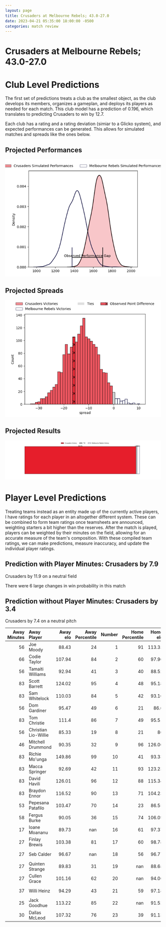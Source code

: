 ```yaml
---  
layout: page  
title: Crusaders at Melbourne Rebels; 43.0-27.0  
date: 2023-04-21 05:35:00 18:00:00 -0500  
categories: match review  
---
```

# Crusaders at Melbourne Rebels; 43.0-27.0

# Club Level Predictions


The first set of predictions treats a club as the smallest object, as the club develops its members, organizes a gameplan, and deploys its players as needed for each match. This club model has a prediction of 0.196, which translates to predicting Crusaders to win by 12.7.

Each club has a rating and a rating deviation (simiar to a Glicko system), and expected performances can be generated. This allows for simulated matches and spreads like the ones below.
## Projected Performances


![Projected Performances](plots/performances_2023-04-21-MelbourneRebels-Crusaders.png)
## Projected Spreads


![Projected Spreads](plots/spreads_2023-04-21-MelbourneRebels-Crusaders.png)
## Projected Results


![Projected Results](plots/resultbar_2023-04-21-MelbourneRebels-Crusaders.png)
# Player Level Predictions


Treating teams instead as an entity made up of the currently active players, I have ratings for each player in an altogether different system. These can be combined to form team ratings once teamsheets are announced, weighting starters a bit higher than the reserves. After the match is played, players can be weighted by their minutes on the field, allowing for an accurate measure of the team's composition. With these compiled team ratings, we can make predictions, measure inaccuracy, and update the individual player ratings.
## Prediction with Player Minutes: Crusaders by 7.9


Crusaders by 11.9 on a neutral field

There were 6 large changes in win probability in this match
## Prediction without Player Minutes: Crusaders by 3.4


Crusaders by 7.4 on a neutral pitch



|   Away Minutes | Away Player          |   Away elo |   Away Percentile |   Number |   Home Percentile |   Home elo | Home Player      |   Home Minutes |
|---------------:|:---------------------|-----------:|------------------:|---------:|------------------:|-----------:|:-----------------|---------------:|
|             56 | Joe Moody            |      88.43 |                24 |        1 |                91 |     113.33 | Matt Gibbon      |             58 |
|             66 | Codie Taylor         |     107.94 |                84 |        2 |                60 |      97.96 | Alex Mafi        |             60 |
|             56 | Tamaiti Williams     |      92.94 |                41 |        3 |                40 |      88.52 | Sam Talakai      |             58 |
|             83 | Scott Barrett        |     124.02 |                95 |        4 |                48 |      95.18 | Josh Canham      |             83 |
|             83 | Sam Whitelock        |     110.03 |                84 |        5 |                42 |      93.16 | Trevor Hosea     |             72 |
|             56 | Dom Gardiner         |      95.47 |                49 |        6 |                21 |      86.6  | Josh Kemeny      |             73 |
|             83 | Tom Christie         |     111.4  |                86 |        7 |                49 |      95.51 | Brad Wilkin      |             83 |
|             56 | Christian Lio-Willie |      85.33 |                19 |        8 |                21 |      86    | Vaiolini Ekuasi  |             83 |
|             46 | Mitchell Drummond    |      90.35 |                32 |        9 |                96 |     126.06 | Ryan Louwrens    |             63 |
|             83 | Richie Mo'unga       |     149.86 |                99 |       10 |                41 |      93.33 | Carter Gordon    |             83 |
|             83 | Macca Springer       |      92.69 |                42 |       11 |                93 |     123.23 | Monty Ioane      |             83 |
|             83 | David Havili         |     126.01 |                96 |       12 |                88 |     115.34 | Stacey Ili       |              7 |
|             83 | Braydon Ennor        |     116.52 |                90 |       13 |                71 |     104.23 | Reece Hodge      |             83 |
|             53 | Pepesana Patafilo    |     103.47 |                70 |       14 |                23 |      86.55 | Lachie Anderson  |             64 |
|             58 | Fergus Burke         |      90.05 |                36 |       15 |                74 |     106.09 | Andrew Kellaway  |             83 |
|             17 | Ioane Moananu        |      89.73 |               nan |       16 |                61 |      97.37 | Jordan Uelese    |             23 |
|             27 | Finlay Brewis        |     103.38 |                81 |       17 |                60 |      98.78 | Cameron Orr      |             25 |
|             27 | Seb Calder           |      96.67 |               nan |       18 |                56 |      96.77 | Pone Fa'amausili |             25 |
|             27 | Quinten Strange      |      89.83 |                31 |       19 |               nan |      88.68 | Angelo Smith     |             11 |
|             27 | Cullen Grace         |     101.16 |                62 |       20 |               nan |      94.06 | Daniel Maiava    |             10 |
|             37 | Willi Heinz          |      94.29 |                43 |       21 |                59 |      97.18 | James Tuttle     |             20 |
|             25 | Jack Goodhue         |     113.22 |                85 |       22 |               nan |      91.52 | Lukas Ripley     |             76 |
|             30 | Dallas McLeod        |     107.32 |                76 |       23 |                39 |      91.13 | Joe Pincus       |             19 |

